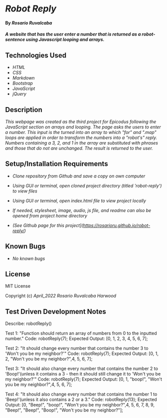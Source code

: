 # _Robot Reply_

#### By _**Rosario Ruvalcaba**_

#### _A website that has the user enter a number that is returned as a robot-sentence using Javascript looping and arrays._

## Technologies Used

* _HTML_
* _CSS_
* _Markdown_
* _Bootstrap_
* _JavaScript_
* _jQuery_

## Description

_This webpage was created as the third project for Epicodus following the JavaScript section on arrays and looping. The page asks the users to enter a number. This input is the turned into an array to which "for" and ".map" loops are applied in order to transform the numbers into a "robot's" reply. Numbers containing a 3, 2, and 1 in the array are substituted with phrases and those that do not are unchanged. The result is returned to the user._


## Setup/Installation Requirements

* _Clone repository from Github and save a copy on own computer_

* _Using GUI or terminal, open cloned project directory (titled 'robot-reply') to view files_

* _Using GUI or terminal, open index.html file to view project locally_

* _If needed, stylesheet, image, audio, js file, and readme can also be opened from project home directory_

* _(See Github page for this project](https://rosarioru.github.io/robot-reply/)_

## Known Bugs

* _No known bugs_

## License

MIT License

Copyright (c) _April_2022_ _Rosario Ruvalcaba Harwood_


## Test Driven Development Notes

Describe: robotReply()

Test 1: "Function should return an array of numbers from 0 to the inputted number."
Code: robotReply(7);
Expected Output: [0, 1, 2, 3, 4, 5, 6, 7];

Test 2: "It should change every number that contains the number 3 to 'Won't you be my neighbor?'"
Code: robotReply(7);
Expected Output: [0, 1, 2, "Won't you be my neighbor?",4, 5, 6, 7];

Test 3: "It should also change every number that contains the number 2 to 'Boop!'(unless it contains a 3 - then it should still change it to 'Won't you be my neighbor?'"
Code: robotReply(7);
Expected Output: [0, 1, "boop!", "Won't you be my neighbor?",4, 5, 6, 7];

Test 4: "It should also change every number that contains the number 1 to 'Beep!'(unless it also contains a 2 or a 3."
Code: robotReply(13);
Expected Output: [0, "Beep!", "boop!", "Won't you be my neighbor?",4, 5, 6, 7, 8, 9, "Beep!", "Beep!", "Boop!", "Won't you be my neighbor?"];



